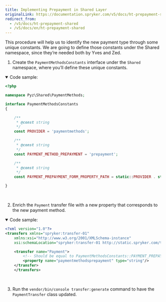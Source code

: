 ```yaml
---
title: Implementing Prepayment in Shared Layer
originalLink: https://documentation.spryker.com/v5/docs/ht-prepayment-shared
redirect_from:
  - /v5/docs/ht-prepayment-shared
  - /v5/docs/en/ht-prepayment-shared
---
```


This procedure will help us to identify the new payment type through some unique constants. We are going to define those constants under the Shared namespace, since they’re needed both by Yves and Zed.

1. Create the `PaymentMethodsConstants` interface under the `Shared` namespace, where you’ll define these unique constants.

<details open>
<summary>Code sample:</summary>
    
```php
<?php

namespace Pyz\Shared\PaymentMethods;

interface PaymentMethodsConstants
{

    /**
     * @const string
     */
    const PROVIDER = 'paymentmethods';

    /**
     * @const string
     */
    const PAYMENT_METHOD_PREPAYMENT = 'prepayment';

    /**
     * @const string
     */
    const PAYMENT_PREPAYMENT_FORM_PROPERTY_PATH = static::PROVIDER . static::PAYMENT_METHOD_PREPAYMENT;

}
```

</br>
</details>

2. Enrich the `Payment` transfer file with a new property that corresponds to the new payment method.

<details open>
<summary>Code sample:</summary>

```xml
<?xml version="1.0"?>
<transfers xmlns="spryker:transfer-01"
    xmlns:xsi="http://www.w3.org/2001/XMLSchema-instance"
    xsi:schemaLocation="spryker:transfer-01 http://static.spryker.com/transfer-01.xsd">

    <transfer name="Payment">
        <!-- Should be equal to PaymentMethodsConstants::PAYMENT_PREPAYMENT_FORM_PROPERTY_PATH. Then the form fields can be automatically mapped to the transfer object inside this field. -->
        <property name="paymentmethodsprepayment" type="string"/>
    </transfer>
    </transfers>
```
    
</br>
</details>

3. Run the `vendor/bin/console transfer:generate` command to have the `PaymentTransfer` class updated.
